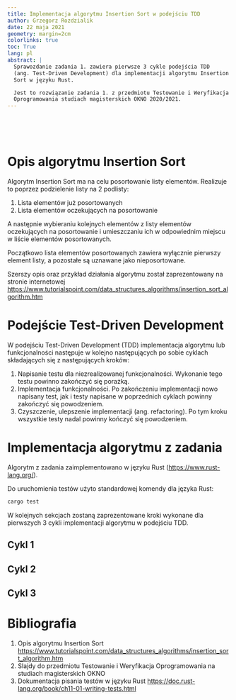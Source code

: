 ```yaml
---
title: Implementacja algorytmu Insertion Sort w podejściu TDD
author: Grzegorz Rozdzialik
date: 22 maja 2021
geometry: margin=2cm
colorlinks: true
toc: True
lang: pl
abstract: |
  Sprawozdanie zadania 1. zawiera pierwsze 3 cykle podejścia TDD
  (ang. Test-Driven Development) dla implementacji algorytmu Insertion
  Sort w języku Rust.

  Jest to rozwiązanie zadania 1. z przedmiotu Testowanie i Weryfikacja
  Oprogramowania studiach magisterskich OKNO 2020/2021.
---
```


&nbsp;

&nbsp;

# Opis algorytmu Insertion Sort

Algorytm Insertion Sort ma na celu posortowanie listy elementów. Realizuje to
poprzez podzielenie listy na 2 podlisty:

1. Lista elementów już posortowanych
2. Lista elementów oczekujących na posortowanie

A następnie wybieraniu kolejnych elementów z listy elementów oczekujących na
posortowanie i umieszczaniu ich w odpowiednim miejscu w liście elementów
posortowanych.

Początkowo lista elementów posortowanych zawiera wyłącznie pierwszy element
listy, a pozostałe są uznawane jako nieposortowane.

Szerszy opis oraz przykład działania algorytmu został zaprezentowany na stronie
internetowej
<https://www.tutorialspoint.com/data_structures_algorithms/insertion_sort_algorithm.htm>

# Podejście Test-Driven Development

W podejściu Test-Driven Development (TDD) implementacja algorytmu lub
funkcjonalności następuje w kolejno następujących po sobie cyklach składających
się z następujących kroków:

1. Napisanie testu dla niezrealizowanej funkcjonalności. Wykonanie tego testu
   powinno zakończyć się porażką.
2. Implementacja funkcjonalności. Po zakończeniu implementacji nowo napisany
   test, jak i testy napisane w poprzednich cyklach powinny zakończyć
   się powodzeniem.
3. Czyszczenie, ulepszenie implementacji (ang. refactoring).
   Po tym kroku wszystkie testy nadal powinny kończyć się powodzeniem.

# Implementacja algorytmu z zadania

Algorytm z zadania zaimplementowano w języku Rust
(<https://www.rust-lang.org/>).

Do uruchomienia testów użyto standardowej komendy dla języka Rust:

```sh
cargo test
```

W kolejnych sekcjach zostaną zaprezentowane kroki wykonane dla pierwszych 3
cykli implementacji algorytmu w podejściu TDD.

## Cykl 1

## Cykl 2

## Cykl 3

# Bibliografia

1. Opis algorytmu Insertion Sort\
   <https://www.tutorialspoint.com/data_structures_algorithms/insertion_sort_algorithm.htm>
2. Slajdy do przedmiotu Testowanie i Weryfikacja Oprogramowania na studiach
   magisterskich OKNO
3. Dokumentacja pisania testów w języku Rust
   <https://doc.rust-lang.org/book/ch11-01-writing-tests.html>

<!-- vim: set tw=80: -->
